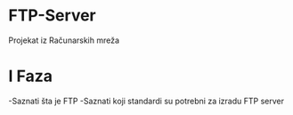 # FTP-Server
Projekat iz Računarskih mreža

# I Faza
-Saznati šta je FTP
-Saznati koji standardi su potrebni za izradu FTP server
